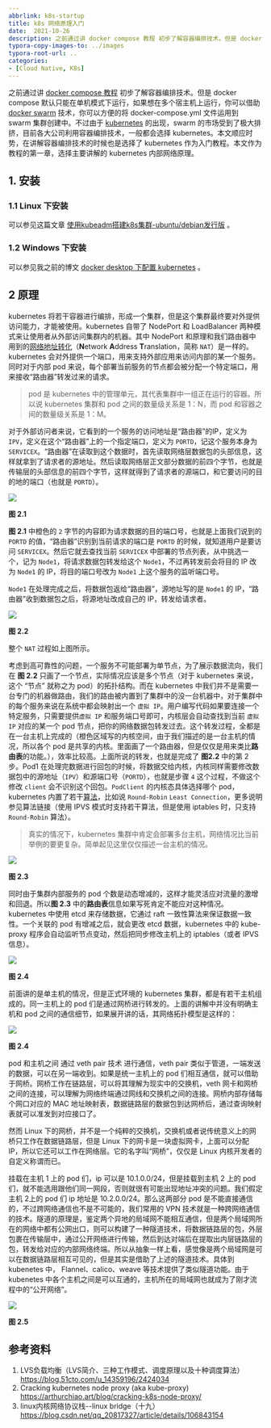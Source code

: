 ```yaml
---
abbrlink: k8s-startup
title: k8s 网络原理入门
date:  2021-10-26
description: 之前通过讲 docker compose 教程 初步了解容器编排技术。但是 docker compose 默认只能在单机模式下运行，如果想在多个宿主机上运行，你可以借助 docker swarm 技术，你可以方便的将 docker-compose.yml 文件运用到 swarm 集群创建中。不过由于 kubernetes 的出现，swarm 的市场受到了极大排挤，目前各大公司利用容器编排技术，一般都会选择 kubernetes。本文顺应时势，在讲解容器编排技术的时候也是选择了 kubernetes 作为入门教程。本文作为教程的第一章，选择主要讲解的 kubernetes 内部网络原理。
typora-copy-images-to: ../images
typora-root-url: ..
categories:
- [Cloud Native, K8s]
---
```


之前通过讲 [docker compose 教程](https://blog.whyun.com/posts/docker-compose-tutorial/) 初步了解容器编排技术。但是 docker compose 默认只能在单机模式下运行，如果想在多个宿主机上运行，你可以借助 [docker swarm](https://docs.docker.com/engine/swarm/) 技术，你可以方便的将 docker-compose.yml 文件运用到 swarm 集群创建中。不过由于 [kubernetes](https://kubernetes.io/zh/) 的出现，swarm 的市场受到了极大排挤，目前各大公司利用容器编排技术，一般都会选择 kubernetes。本文顺应时势，在讲解容器编排技术的时候也是选择了 kubernetes 作为入门教程。本文作为教程的第一章，选择主要讲解的 kubernetes 内部网络原理。

## 1. 安装

### 1.1 Linux 下安装

可以参见这篇文章 [使用kubeadm搭建k8s集群-ubuntu/debian发行版](https://blog.ideabeat.cn/2021/11/29/%E4%BD%BF%E7%94%A8kubeadm%E6%90%AD%E5%BB%BAk8s%E9%9B%86%E7%BE%A4-ubuntu-debian%E5%8F%91%E8%A1%8C%E7%89%88/) 。

### 1.2 Windows 下安装

可以参见我之前的博文 [docker desktop 下配置 kubernetes](https://blog.whyun.com/posts/wsl-and-docker-desktop-install/#1-4-docker-desktop-%E4%B8%8B%E9%85%8D%E7%BD%AE-kubernetes) 。

## 2 原理

kubernetes 将若干容器进行编排，形成一个集群，但是这个集群最终要对外提供访问能力，才能被使用。kubernetes 自带了 NodePort 和 LoadBalancer 两种模式来让使用者从外部访问集群内的机器。其中 NodePort 和原理和我们路由器中用到的[网络地址转化](https://zh.wikipedia.org/wiki/%E7%BD%91%E7%BB%9C%E5%9C%B0%E5%9D%80%E8%BD%AC%E6%8D%A2)（**N**etwork **A**ddress **T**ranslation，简称 `NAT`）是一样的。kubernetes 会对外提供一个端口，用来支持外部应用来访问内部的某一个服务。同时对于内部 pod 来说，每个部署当前服务的节点都会被分配一个特定端口，用来接收“路由器”转发过来的请求。

> pod 是 kubernetes 中的管理单元，其代表集群中一组正在运行的容器。所以说 kubernetes 集群和 pod 之间的数量级关系是 1：N，而 pod 和容器之间的数量级关系是 1：M。

对于外部访问者来说，它看到的一个服务的访问地址是“路由器”的IP，定义为 `IPV`，定义在这个“路由器”上的一个指定端口，定义为 `PORTD`，记这个服务本身为 `SERVICEX`。“路由器”在读取到这个数据时，首先读取网络层数据包的头部信息，这样就拿到了请求者的源地址。然后读取网络层正文部分数据的前四个字节，也就是传输层的头部信息的前四个字节，这样就得到了请求者的源端口，和它要访问的目的地的端口（也就是 `PORTD`）。

![](/images/network_layers.png)

**图 2.1**

**图 2.1** 中橙色的 `2` 字节的内容即为请求数据的目的端口号，也就是上面我们说到的 `PORTD` 的值，“路由器”识别到当前请求的端口是 `PORTD` 的时候，就知道用户是要访问 `SERVICEX`。然后它就去查找当前 `SERVICEX` 中部署的节点列表，从中挑选一个，记为 `Node1`，将请求数据包转发给这个 `Node1`，不过再转发前会将目的 IP 改为 `Node1` 的 IP，将目的端口号改为 `Node1` 上这个服务的监听端口号。

`Node1` 在处理完成之后，将数据包返给“路由器”，源地址写的是 `Node1` 的 IP，“路由器”收到数据包之后，将源地址改成自己的 IP，转发给请求者。

![](/images/nat_transform.png)

**图 2.2**

整个 `NAT` 过程如上图所示。

考虑到高可靠性的问题，一个服务不可能部署为单节点，为了展示数据流向，我们在 **图 2.2** 只画了一个节点，实际情况应该是多个节点（对于 kubernetes 来说，这个 “节点” 就称之为 pod）的拓扑结构。而在 kubernetes 中我们并不是需要一台专门的机器做路由，我们的路由被内置到了集群中的没一台机器中，对于集群中的每个服务来说在系统中都会映射出一个 `虚拟 IP`。用户编写代码如果要连接一个特定服务，只需要提供`虚拟 IP` 和服务端口号即可，内核层会自动查找到当前 `虚拟 IP` 对应的某一个 pod 节点，把你的网络数据包转发过去。这个转发过程，全都是在一台主机上完成的（橙色区域写的内核空间，由于我们描述的是一台主机的情况，所以各个 pod 是共享的内核。里面画了一个路由器，但是仅仅是用来类比**路由表**的功能。），效率比较高。上面所说的转发，也就是完成了 **图2.2** 中的第 2 步。Pod1 在处理完数据进行回包的时候，将数据交给内核，内核同样需要修改数据包中的源地址（`IPV`）和源端口号（`PORTD`），也就是步骤 `4` 这个过程，不做这个修改 `client` 会不识别这个回包。`PodClient` 的内核态具体选择哪个 pod，kubernetes 内置了若干[算法](https://kubernetes.io/zh/docs/concepts/services-networking/service/#proxy-mode-ipvs)，比如说 `Round-Robin` `Least Connection`，更多说明参见算法链接（使用 IPVS 模式时支持若干算法，但是使用 iptables 时，只支持 `Round-Robin` 算法）。

> 真实的情况下，kubernetes 集群中肯定会部署多台主机，网络情况比当前举例的要更复杂。简单起见这里仅仅描述一台主机的情况。

![](/images/route_in_k8s.png)

**图 2.3**

同时由于集群内部服务的 pod 个数是动态增减的，这样才能灵活应对流量的激增和回退。所以**图 2.3** 中的**路由表**信息如果写死肯定不能应对这种情况。kubernetes 中使用 etcd 来存储数据，它通过 raft 一致性算法来保证数据一致性。一个关联的 pod 有增减之后，就会更改 etcd 数据，kubernetes 中的 kube-proxy 程序会自动监听节点变动，然后把同步修改主机上的 iptables（或者 IPVS 信息）。

![](/images/pod_meta_update.png)

**图 2.4**

前面讲的是单主机的情况，但是正式环境的 kubernetes 集群，都是有若干主机组成的。同一主机上的 pod 们是通过网桥进行转发的。上面的讲解中并没有明确主机和 pod 之间的通信细节，如果展开讲的话，其网络拓扑模型是这样的：

![](/images/pod_net_bridge.png)

**图 2.4**

pod 和主机之间 通过 veth pair 技术 进行通信，veth pair 类似于管道，一端发送的数据，可以在另一端收到。如果是统一主机上的 pod 们相互通信，就可以借助于网桥。网桥工作在链路层，可以将其理解为现实中的交换机，veth 网卡和网桥之间的连接，可以理解为网络终端通过网线和交换机之间的连接。网桥内部存储每个网口对应的 MAC 地址映射表，数据链路层的数据包到达网桥后，通过查询映射表就可以准发到对应接口了。

然而 Linux 下的网桥，并不是一个纯粹的交换机，交换机或者说传统意义上的网桥只工作在数据链路层，但是 Linux 下的网卡是一块虚拟网卡，上面可以分配 IP，所以它还可以工作在网络层。它的名字叫“网桥”，仅仅是 Linux 内核开发者的自定义称谓而已。

挂载在主机 1 上的 pod 们，ip 可以是 10.1.0.0/24，但是挂载到主机 2 上的 pod 们，就不能选用跟他们同一网段，否则就很有可能出现地址冲突的问题。我们假定 主机 2上的 pod 们 ip 地址是 10.2.0.0/24。那么这两部分 pod 是不能直接通信的，不过跨网络通信也不是不可能的，我们常用的 VPN 技术就是一种跨网络通信的技术。隧道的原理是，鉴定两个异地的局域网不能相互通信，但是两个局域网所在的网络中都有公网出口，则可以构建了一种隧道技术，将数据链路层的包，外层包裹在传输层中，通过公开网络进行传输，然后到达对端后在提取出内层链路层的包，转发给对应的内部网络终端。所以从抽象一样上看，感觉像是两个局域网是可以在数据链路层相互可见的，但是其实是借助了上述的隧道技术。具体到 kubenetes 中， Flannel、calico、weave 等技术提供了类似隧道功能。由于 kubenetes 中各个主机之间是可以互通的，主机所在的局域网也就成为了刚才流程中的“公开网络”。

![](/images/k8s_pod_tunnel.png)

**图 2.5**


## 参考资料

1. LVS负载均衡（LVS简介、三种工作模式、调度原理以及十种调度算法） https://blog.51cto.com/u_14359196/2424034
3. Cracking kubernetes node proxy (aka kube-proxy) https://arthurchiao.art/blog/cracking-k8s-node-proxy/
3. linux内核网络协议栈--linux bridge（十九）https://blog.csdn.net/qq_20817327/article/details/106843154